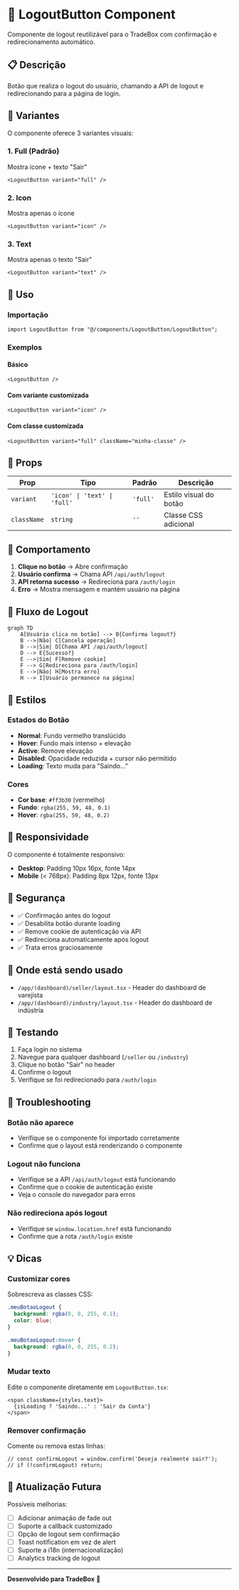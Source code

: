 # 🚪 LogoutButton Component

Componente de logout reutilizável para o TradeBox com confirmação e redirecionamento automático.

## 📋 Descrição

Botão que realiza o logout do usuário, chamando a API de logout e redirecionando para a página de login.

## 🎨 Variantes

O componente oferece 3 variantes visuais:

### 1. **Full** (Padrão)
Mostra ícone + texto "Sair"
```tsx
<LogoutButton variant="full" />
```

### 2. **Icon**
Mostra apenas o ícone
```tsx
<LogoutButton variant="icon" />
```

### 3. **Text**
Mostra apenas o texto "Sair"
```tsx
<LogoutButton variant="text" />
```

## 🚀 Uso

### Importação
```tsx
import LogoutButton from "@/components/LogoutButton/LogoutButton";
```

### Exemplos

#### Básico
```tsx
<LogoutButton />
```

#### Com variante customizada
```tsx
<LogoutButton variant="icon" />
```

#### Com classe customizada
```tsx
<LogoutButton variant="full" className="minha-classe" />
```

## 🔧 Props

| Prop | Tipo | Padrão | Descrição |
|------|------|--------|-----------|
| `variant` | `'icon' \| 'text' \| 'full'` | `'full'` | Estilo visual do botão |
| `className` | `string` | `''` | Classe CSS adicional |

## 📱 Comportamento

1. **Clique no botão** → Abre confirmação
2. **Usuário confirma** → Chama API `/api/auth/logout`
3. **API retorna sucesso** → Redireciona para `/auth/login`
4. **Erro** → Mostra mensagem e mantém usuário na página

## 🎯 Fluxo de Logout

```mermaid
graph TD
    A[Usuário clica no botão] --> B{Confirma logout?}
    B -->|Não| C[Cancela operação]
    B -->|Sim| D[Chama API /api/auth/logout]
    D --> E{Sucesso?}
    E -->|Sim| F[Remove cookie]
    F --> G[Redireciona para /auth/login]
    E -->|Não| H[Mostra erro]
    H --> I[Usuário permanece na página]
```

## 🎨 Estilos

### Estados do Botão

- **Normal**: Fundo vermelho translúcido
- **Hover**: Fundo mais intenso + elevação
- **Active**: Remove elevação
- **Disabled**: Opacidade reduzida + cursor não permitido
- **Loading**: Texto muda para "Saindo..."

### Cores

- **Cor base**: `#ff3b30` (vermelho)
- **Fundo**: `rgba(255, 59, 48, 0.1)`
- **Hover**: `rgba(255, 59, 48, 0.2)`

## 📐 Responsividade

O componente é totalmente responsivo:

- **Desktop**: Padding 10px 16px, fonte 14px
- **Mobile** (< 768px): Padding 8px 12px, fonte 13px

## 🔐 Segurança

- ✅ Confirmação antes do logout
- ✅ Desabilita botão durante loading
- ✅ Remove cookie de autenticação via API
- ✅ Redireciona automaticamente após logout
- ✅ Trata erros graciosamente

## 🎯 Onde está sendo usado

- `/app/(dashboard)/seller/layout.tsx` - Header do dashboard de varejista
- `/app/(dashboard)/industry/layout.tsx` - Header do dashboard de indústria

## 🧪 Testando

1. Faça login no sistema
2. Navegue para qualquer dashboard (`/seller` ou `/industry`)
3. Clique no botão "Sair" no header
4. Confirme o logout
5. Verifique se foi redirecionado para `/auth/login`

## 🐛 Troubleshooting

### Botão não aparece
- Verifique se o componente foi importado corretamente
- Confirme que o layout está renderizando o componente

### Logout não funciona
- Verifique se a API `/api/auth/logout` está funcionando
- Confirme que o cookie de autenticação existe
- Veja o console do navegador para erros

### Não redireciona após logout
- Verifique se `window.location.href` está funcionando
- Confirme que a rota `/auth/login` existe

## 💡 Dicas

### Customizar cores
Sobrescreva as classes CSS:

```css
.meuBotaoLogout {
  background: rgba(0, 0, 255, 0.1);
  color: blue;
}

.meuBotaoLogout:hover {
  background: rgba(0, 0, 255, 0.2);
}
```

### Mudar texto
Edite o componente diretamente em `LogoutButton.tsx`:

```tsx
<span className={styles.text}>
  {isLoading ? 'Saindo...' : 'Sair da Conta'}
</span>
```

### Remover confirmação
Comente ou remova estas linhas:

```tsx
// const confirmLogout = window.confirm('Deseja realmente sair?');
// if (!confirmLogout) return;
```

## 🔄 Atualização Futura

Possíveis melhorias:

- [ ] Adicionar animação de fade out
- [ ] Suporte a callback customizado
- [ ] Opção de logout sem confirmação
- [ ] Toast notification em vez de alert
- [ ] Suporte a i18n (internacionalização)
- [ ] Analytics tracking de logout

---

**Desenvolvido para TradeBox** 🚀

